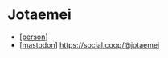 # Jotaemei

- [[person]]
- [[mastodon]] https://social.coop/@jotaemei


[//begin]: # "Autogenerated link references for markdown compatibility"
[person]: person "Person"
[mastodon]: mastodon "Mastodon"
[//end]: # "Autogenerated link references"